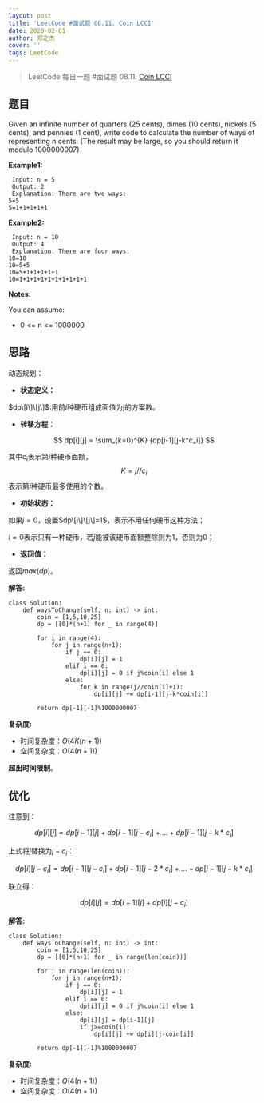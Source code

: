```yaml
---
layout: post
title: 'LeetCode #面试题 08.11. Coin LCCI'
date: 2020-02-01
author: 郑之杰
cover: ''
tags: LeetCode
---
```


> LeetCode 每日一题 #面试题 08.11. [Coin LCCI](https://leetcode-cn.com/problems/coin-lcci/)

## 题目
Given an infinite number of quarters (25 cents), dimes (10 cents), nickels (5 cents), and pennies (1 cent), write code to calculate the number of ways of representing n cents. (The result may be large, so you should return it modulo 1000000007)


**Example1:**
```
 Input: n = 5
 Output: 2
 Explanation: There are two ways:
5=5
5=1+1+1+1+1
```

**Example2:**
```
 Input: n = 10
 Output: 4
 Explanation: There are four ways:
10=10
10=5+5
10=5+1+1+1+1+1
10=1+1+1+1+1+1+1+1+1+1
```

**Notes:**

You can assume:
- 0 <= n <= 1000000

## 思路
动态规划：

- **状态定义：**

$dp\[i\]\[j\]$:用前$i$种硬币组成面值为j的方案数。

- **转移方程：**

$$ dp[i][j] = \sum_{k=0}^{K} {dp[i-1][j-k*c_i]} $$

其中$c_i$表示第$i$种硬币面额，$$K=j//c_i$$表示第$i$种硬币最多使用的个数。

- **初始状态：**

如果$j=0$，设置$dp\[i\]\[j\]=1$，表示不用任何硬币这种方法；

$i=0$表示只有一种硬币，若$j$能被该硬币面额整除则为1，否则为0；

- **返回值：**

返回$max(dp)$。

**解答:**
```
class Solution:
    def waysToChange(self, n: int) -> int:
        coin = [1,5,10,25]
        dp = [[0]*(n+1) for _ in range(4)]

        for i in range(4):
            for j in range(n+1):
                if j == 0:
                    dp[i][j] = 1
                elif i == 0:
                    dp[i][j] = 0 if j%coin[i] else 1
                else:
                    for k in range(j//coin[i]+1):
                        dp[i][j] += dp[i-1][j-k*coin[i]]

        return dp[-1][-1]%1000000007
```

**复杂度:**
- 时间复杂度：$O(4K(n+1))$
- 空间复杂度：$O(4(n+1))$

**超出时间限制**。

## 优化
注意到：

$$ dp[i][j] = dp[i-1][j] + dp[i-1][j-c_i] + ... + dp[i-1][j-k*c_i] $$

上式将$j$替换为$j-c_i$：

$$ dp[i][j-c_i] = dp[i-1][j-c_i] + dp[i-1][j-2*c_i] + ... + dp[i-1][j-k*c_i] $$

联立得：

$$ dp[i][j] = dp[i-1][j] + dp[i][j-c_i] $$

**解答:**
```
class Solution:
    def waysToChange(self, n: int) -> int:
        coin = [1,5,10,25]
        dp = [[0]*(n+1) for _ in range(len(coin))]

        for i in range(len(coin)):
            for j in range(n+1):
                if j == 0:
                    dp[i][j] = 1
                elif i == 0:
                    dp[i][j] = 0 if j%coin[i] else 1
                else:
                    dp[i][j] = dp[i-1][j]
                    if j>=coin[i]:
                        dp[i][j] += dp[i][j-coin[i]]

        return dp[-1][-1]%1000000007
```

**复杂度:**
- 时间复杂度：$O(4(n+1))$
- 空间复杂度：$O(4(n+1))$